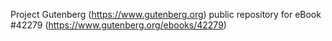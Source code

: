 Project Gutenberg (https://www.gutenberg.org) public repository for
eBook #42279 (https://www.gutenberg.org/ebooks/42279)
